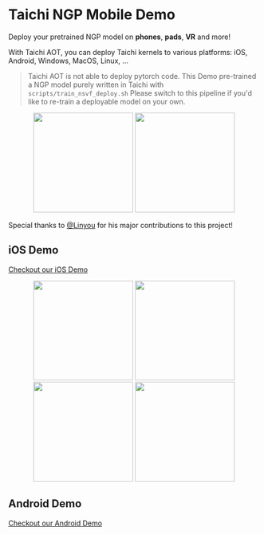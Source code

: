 # Taichi NGP Mobile Demo

Deploy your pretrained NGP model on **phones**, **pads**, **VR** and more!

With Taichi AOT, you can deploy Taichi kernels to various platforms: iOS, Android, Windows, MacOS, Linux, ...

> Taichi AOT is not able to deploy pytorch code. 
> This Demo pre-trained a NGP model purely written in Taichi with `scripts/train_nsvf_deploy.sh`
> Please switch to this pipeline if you'd like to re-train a deployable model on your own.

<p align="center">
<img src="../../assets/NeRF_on_iPad.gif" width="200"> 
<img src="../../assets/NeRF_iPhone14_Pro_Max.gif" width="200">
</p>

Special thanks to [@Linyou](https://github.com/Linyou) for his major contributions to this project!

## iOS Demo
[Checkout our iOS Demo](iOS_Demo)

<p align="center">
<img src="../../assets/Chair_iPad.gif" width="200"> 
<img src="../../assets/Ficus_iPad.gif" width="200">
<img src="../../assets/Lego_iPad.gif" width="200">
<img src="../../assets/Mic_iPad.gif" width="200">
</p>


## Android Demo
[Checkout our Android Demo](Android_Demo)
